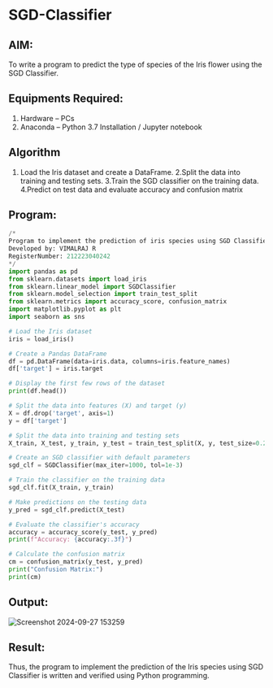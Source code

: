 # SGD-Classifier
## AIM:
To write a program to predict the type of species of the Iris flower using the SGD Classifier.

## Equipments Required:
1. Hardware – PCs
2. Anaconda – Python 3.7 Installation / Jupyter notebook

## Algorithm
1. Load the Iris dataset and create a DataFrame.
2.Split the data into training and testing sets.
3.Train the SGD classifier on the training data.
4.Predict on test data and evaluate accuracy and confusion matrix

## Program:
```py
/*
Program to implement the prediction of iris species using SGD Classifier.
Developed by: VIMALRAJ R
RegisterNumber: 212223040242
*/
import pandas as pd
from sklearn.datasets import load_iris
from sklearn.linear_model import SGDClassifier
from sklearn.model_selection import train_test_split
from sklearn.metrics import accuracy_score, confusion_matrix
import matplotlib.pyplot as plt
import seaborn as sns

# Load the Iris dataset
iris = load_iris()

# Create a Pandas DataFrame
df = pd.DataFrame(data=iris.data, columns=iris.feature_names)
df['target'] = iris.target

# Display the first few rows of the dataset
print(df.head())

# Split the data into features (X) and target (y)
X = df.drop('target', axis=1)
y = df['target']

# Split the data into training and testing sets
X_train, X_test, y_train, y_test = train_test_split(X, y, test_size=0.2, random_state=42)

# Create an SGD classifier with default parameters
sgd_clf = SGDClassifier(max_iter=1000, tol=1e-3)

# Train the classifier on the training data
sgd_clf.fit(X_train, y_train)

# Make predictions on the testing data
y_pred = sgd_clf.predict(X_test)

# Evaluate the classifier's accuracy
accuracy = accuracy_score(y_test, y_pred)
print(f"Accuracy: {accuracy:.3f}")

# Calculate the confusion matrix
cm = confusion_matrix(y_test, y_pred)
print("Confusion Matrix:")
print(cm)
```

## Output:
![Screenshot 2024-09-27 153259](https://github.com/user-attachments/assets/3eee1d6c-b3a4-497b-acce-b3c98e036a18)


## Result:
Thus, the program to implement the prediction of the Iris species using SGD Classifier is written and verified using Python programming.

